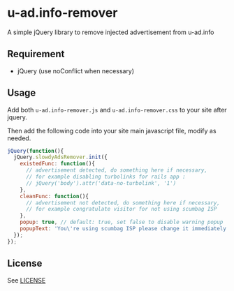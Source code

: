 u-ad.info-remover
=================

A simple jQuery library to remove injected advertisement from u-ad.info

## Requirement

- jQuery (use noConflict when necessary)

## Usage

Add both `u-ad.info-remover.js` and `u-ad.info-remover.css` to your site after jquery.

Then add the following code into your site main javascript file, modify as needed.

```javascript
jQuery(function(){
  jQuery.slowdyAdsRemover.init({
    existedFunc: function(){
      // advertisement detected, do something here if necessary,
      // for example disabling turbolinks for rails app :
      // jQuery('body').attr('data-no-turbolink', '1')
    },
    cleanFunc: function(){
      // advertisement not detected, do something here if necessary,
      // for example congratulate visitor for not using scumbag ISP
    },
    popup: true, // default: true, set false to disable warning popup
    popupText: 'You\'re using scumbag ISP please change it immediately.' // optional, change popupText
  });
});
```

## License

See [LICENSE](LICENSE)

